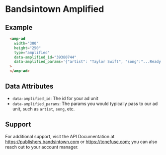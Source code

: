 # Bandsintown Amplified

## Example

```html
  <amp-ad
    width="300"
    height="250"
    type="amplified"
    data-amplified_id="39380744"
    data-amplified_params='{"artist": "Taylor Swift", "song":"...Ready for It?"}'
  >
  </amp-ad>
```

## Data Attributes

-   `data-amplified_id`: The id for your ad unit
-   `data-amplified_params`: The params you would typically pass to our ad unit, such as `artist`, `song`, etc.

## Support

For additional support, visit the API Documentation at https://publishers.bandsintown.com or https://tonefuse.com; you can also reach out to your account manager.
